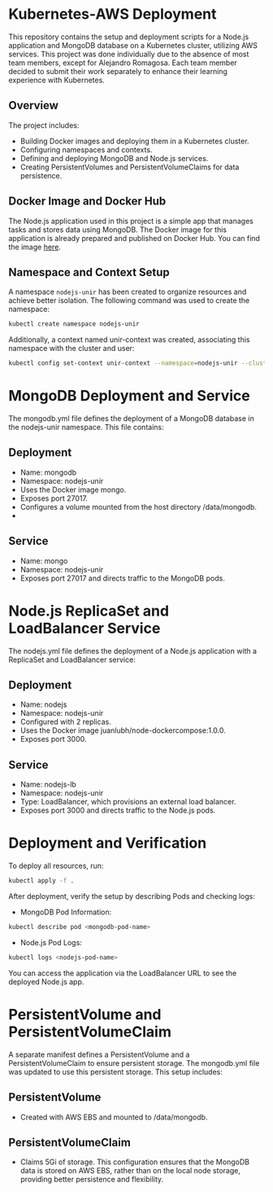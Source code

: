 # Kubernetes-AWS Deployment

This repository contains the setup and deployment scripts for a Node.js application and MongoDB database on a Kubernetes cluster, utilizing AWS services. This project was done individually due to the absence of most team members, except for Alejandro Romagosa. Each team member decided to submit their work separately to enhance their learning experience with Kubernetes.

## Overview

The project includes:

- Building Docker images and deploying them in a Kubernetes cluster.
- Configuring namespaces and contexts.
- Defining and deploying MongoDB and Node.js services.
- Creating PersistentVolumes and PersistentVolumeClaims for data persistence.

## Docker Image and Docker Hub

The Node.js application used in this project is a simple app that manages tasks and stores data using MongoDB. The Docker image for this application is already prepared and published on Docker Hub. You can find the image [here](https://hub.docker.com/r/juanlubh/node-dockercompose).

## Namespace and Context Setup

A namespace `nodejs-unir` has been created to organize resources and achieve better isolation. The following command was used to create the namespace:

```bash
kubectl create namespace nodejs-unir
```

Additionally, a context named unir-context was created, associating this namespace with the cluster and user:
```bash
kubectl config set-context unir-context --namespace=nodejs-unir --cluster=<cluster-name> --user=<user-name>
```

# MongoDB Deployment and Service
The mongodb.yml file defines the deployment of a MongoDB database in the nodejs-unir namespace. This file contains:

## Deployment
- Name: mongodb
- Namespace: nodejs-unir
- Uses the Docker image mongo.
- Exposes port 27017.
- Configures a volume mounted from the host directory /data/mongodb.
- 
## Service
- Name: mongo
- Namespace: nodejs-unir
- Exposes port 27017 and directs traffic to the MongoDB pods.
  
# Node.js ReplicaSet and LoadBalancer Service
The nodejs.yml file defines the deployment of a Node.js application with a ReplicaSet and LoadBalancer service:

## Deployment
- Name: nodejs
- Namespace: nodejs-unir
- Configured with 2 replicas.
- Uses the Docker image juanlubh/node-dockercompose:1.0.0.
- Exposes port 3000.
  
## Service
- Name: nodejs-lb
- Namespace: nodejs-unir
- Type: LoadBalancer, which provisions an external load balancer.
- Exposes port 3000 and directs traffic to the Node.js pods.

# Deployment and Verification
To deploy all resources, run:

```bash
kubectl apply -f .
```
After deployment, verify the setup by describing Pods and checking logs:

- MongoDB Pod Information:
```bash
kubectl describe pod <mongodb-pod-name>
```
- Node.js Pod Logs:
```bash
kubectl logs <nodejs-pod-name>
```
You can access the application via the LoadBalancer URL to see the deployed Node.js app.

# PersistentVolume and PersistentVolumeClaim
A separate manifest defines a PersistentVolume and a PersistentVolumeClaim to ensure persistent storage. The mongodb.yml file was updated to use this persistent storage. This setup includes:

## PersistentVolume
- Created with AWS EBS and mounted to /data/mongodb.
## PersistentVolumeClaim
- Claims 5Gi of storage.
This configuration ensures that the MongoDB data is stored on AWS EBS, rather than on the local node storage, providing better persistence and flexibility.
